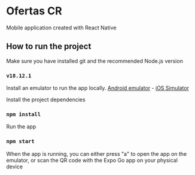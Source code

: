 # Ofertas CR
Mobile application created with React Native

## How to run the project

Make sure you have installed git and the recommended Node.js version 

### `v18.12.1`

Install an emulator to run the app locally. [Android emulator](https://docs.expo.dev/workflow/android-studio-emulator/) - [iOS Simulator](https://docs.expo.dev/workflow/ios-simulator/)

Install the project dependencies

### `npm install`

Run the app

### `npm start`

When the app is running, you can either press "a" to open the app on the emulator, or scan the QR code with the Expo Go app on your physical device